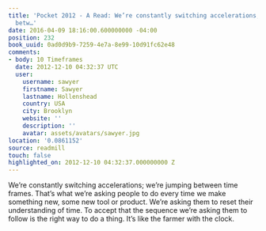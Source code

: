 ```yaml
---
title: 'Pocket 2012 - A Read: We’re constantly switching accelerations; we’re jumping
  betw…'
date: 2016-04-09 18:16:00.600000000 -04:00
position: 232
book_uuid: 0ad0d9b9-7259-4e7a-8e99-10d91fc62e48
comments:
- body: 10 Timeframes
  date: 2012-12-10 04:32:37 UTC
  user:
    username: sawyer
    firstname: Sawyer
    lastname: Hollenshead
    country: USA
    city: Brooklyn
    website: ''
    description: ''
    avatar: assets/avatars/sawyer.jpg
location: '0.0861152'
source: readmill
touch: false
highlighted_on: 2012-12-10 04:32:37.000000000 Z
---
```


We’re constantly switching accelerations; we’re jumping between time frames. That’s what we’re asking people to do every time we make something new, some new tool or product. We’re asking them to reset their understanding of time. To accept that the sequence we’re asking them to follow is the right way to do a thing. It’s like the farmer with the clock.